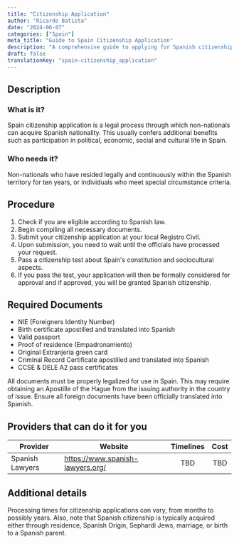 ```yaml
---
title: "Citizenship Application"
author: "Ricardo Batista"
date: "2024-06-07"
categories: ["Spain"]
meta_title: "Guide to Spain Citizenship Application"
description: "A comprehensive guide to applying for Spanish citizenship"
draft: false
translationKey: "spain-citizenship_application"
---
```


## Description
### What is it?
Spain citizenship application is a legal process through which non-nationals can acquire Spanish nationality. This usually confers additional benefits such as participation in political, economic, social and cultural life in Spain.
### Who needs it?
Non-nationals who have resided legally and continuously within the Spanish territory for ten years, or individuals who meet special circumstance criteria.

## Procedure
1. Check if you are eligible according to Spanish law.
2. Begin compiling all necessary documents.
3. Submit your citizenship application at your local Registro Civil.
4. Upon submission, you need to wait until the officials have processed your request.
5. Pass a citizenship test about Spain's constitution and sociocultural aspects.
6. If you pass the test, your application will then be formally considered for approval and if approved, you will be granted Spanish citizenship.

## Required Documents
- NIE (Foreigners Identity Number)
- Birth certificate apostilled and translated into Spanish
- Valid passport
- Proof of residence (Empadronamiento)
- Original Extranjeria green card
- Criminal Record Certificate apostilled and translated into Spanish
- CCSE & DELE A2 pass certificates

All documents must be properly legalized for use in Spain. This may require obtaining an Apostille of the Hague from the issuing authority in the country of issue. Ensure all foreign documents have been officially translated into Spanish.

## Providers that can do it for you

| Provider        |     Website                   |     Timelines    |       Cost      |
| --------------- | ----------------------------- |  :-------------: | :-------------: |
| Spanish Lawyers |  https://www.spanish-lawyers.org/ |      TBD |      TBD    |

## Additional details
Processing times for citizenship applications can vary, from months to possibly years. Also, note that Spanish citizenship is typically acquired either through residence, Spanish Origin, Sephardi Jews, marriage, or birth to a Spanish parent.